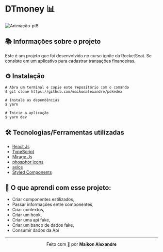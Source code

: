 # DTmoney  :bar_chart:
![Animação-pt8](https://user-images.githubusercontent.com/86725282/173162066-1cfac684-cb36-431c-8725-c03b18a0a879.gif)

## 📚 Informações sobre o projeto
Este é um projeto que foi desenvolvido no curso ignite da RocketSeat. Se consiste em um aplicativo para cadastrar transações financeiras.



## ⚙️ Instalação
```
# Abra um terminal e copie este repositório com o comando
$ git clone https://github.com/maikonalexandre/pokedex
```
```
# Instale as dependências
$ yarn

# Inicie a aplicação
$ yarn dev
```

## 🛠️ Tecnologias/Ferramentas utilizadas

* [React Js]()
* [TypeScript](https://www.typescriptlang.org/)
* [Mirage Js]()
* [phosphor icons](https://www.npmjs.com/package/react-google-login](https://phosphoricons.com/))
* [axios](https://axios-http.com/ptbr/docs/intro)
* [Styled Components]()

## :green_book: O que aprendi com esse projeto:
* Criar componentes estilizados,
* Passar informações entre componentes,
* Criar contextos,
* Criar um hook,
* Criar uma api fake,
* Criar um banco de dados fake,
* Consumir dados da Api

<hr>
<p align="center">Feito com 💙 por <strong>Maikon Alexandre</strong></p>

